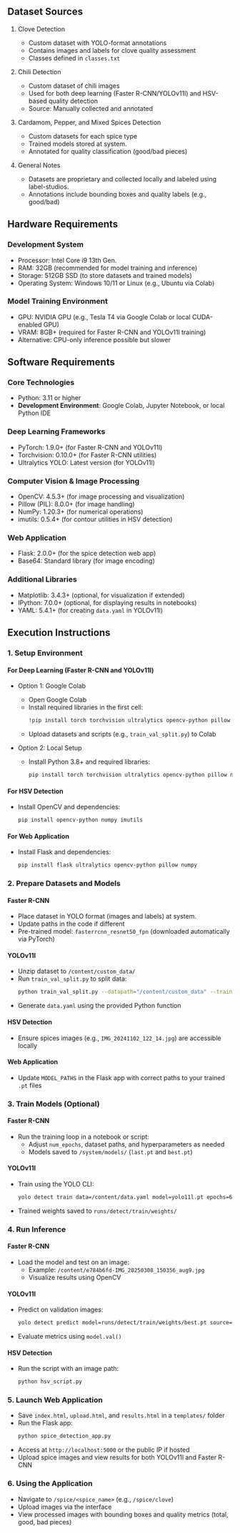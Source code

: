 ## Dataset Sources

1. Clove Detection
   - Custom dataset with YOLO-format annotations
   - Contains images and labels for clove quality assessment
   - Classes defined in `classes.txt`

2. Chili Detection
   - Custom dataset of chili images
   - Used for both deep learning (Faster R-CNN/YOLOv11l) and HSV-based quality detection
   - Source: Manually collected and annotated

3. Cardamom, Pepper, and Mixed Spices Detection
   - Custom datasets for each spice type
   - Trained models stored at system.
   - Annotated for quality classification (good/bad pieces)

4. General Notes
   - Datasets are proprietary and collected locally and labeled using label-studios.
   - Annotations include bounding boxes and quality labels (e.g., good/bad)


## Hardware Requirements

### Development System
- Processor: Intel Core i9 13th Gen.
- RAM: 32GB (recommended for model training and inference)
- Storage: 512GB SSD (to store datasets and trained models)
- Operating System: Windows 10/11 or Linux (e.g., Ubuntu via Colab)

### Model Training Environment
- GPU: NVIDIA GPU (e.g., Tesla T4 via Google Colab or local CUDA-enabled GPU)
- VRAM: 8GB+ (required for Faster R-CNN and YOLOv11l training)
- Alternative: CPU-only inference possible but slower


## Software Requirements

### Core Technologies
- Python: 3.11 or higher
- **Development Environment**: Google Colab, Jupyter Notebook, or local Python IDE

### Deep Learning Frameworks
- PyTorch: 1.9.0+ (for Faster R-CNN and YOLOv11l)
- Torchvision: 0.10.0+ (for Faster R-CNN utilities)
- Ultralytics YOLO: Latest version (for YOLOv11l)

### Computer Vision & Image Processing
- OpenCV: 4.5.3+ (for image processing and visualization)
- Pillow (PIL): 8.0.0+ (for image handling)
- NumPy: 1.20.3+ (for numerical operations)
- imutils: 0.5.4+ (for contour utilities in HSV detection)

### Web Application
- Flask: 2.0.0+ (for the spice detection web app)
- Base64: Standard library (for image encoding)

### Additional Libraries
- Matplotlib: 3.4.3+ (optional, for visualization if extended)
- IPython: 7.0.0+ (optional, for displaying results in notebooks)
- YAML: 5.4.1+ (for creating `data.yaml` in YOLOv11l)


## Execution Instructions

### 1. Setup Environment

#### For Deep Learning (Faster R-CNN and YOLOv11l)
- Option 1: Google Colab
  - Open Google Colab
  - Install required libraries in the first cell:
    ```bash
    !pip install torch torchvision ultralytics opencv-python pillow numpy pyyaml
    ```
  - Upload datasets and scripts (e.g., `train_val_split.py`) to Colab

- Option 2: Local Setup
  - Install Python 3.8+ and required libraries:
    ```bash
    pip install torch torchvision ultralytics opencv-python pillow numpy pyyaml
    ```

#### For HSV Detection
- Install OpenCV and dependencies:
  ```bash
  pip install opencv-python numpy imutils
  ```

#### For Web Application
- Install Flask and dependencies:
  ```bash
  pip install flask ultralytics opencv-python pillow numpy
  ```

### 2. Prepare Datasets and Models

#### Faster R-CNN
- Place dataset in YOLO format (images and labels) at system.
- Update paths in the code if different
- Pre-trained model: `fasterrcnn_resnet50_fpn` (downloaded automatically via PyTorch)

#### YOLOv11l
- Unzip dataset to `/content/custom_data/`
- Run `train_val_split.py` to split data:
  ```bash
  python train_val_split.py --datapath="/content/custom_data" --train_pct=0.9
  ```
- Generate `data.yaml` using the provided Python function

#### HSV Detection
- Ensure spices images (e.g., `IMG_20241102_122_14.jpg`) are accessible locally

#### Web Application
- Update `MODEL_PATHS` in the Flask app with correct paths to your trained `.pt` files

### 3. Train Models (Optional)

#### Faster R-CNN
- Run the training loop in a notebook or script:
  - Adjust `num_epochs`, dataset paths, and hyperparameters as needed
  - Models saved to `/system/models/` (`last.pt` and `best.pt`)

#### YOLOv11l
- Train using the YOLO CLI:
  ```bash
  yolo detect train data=/content/data.yaml model=yolo11l.pt epochs=60 imgsz=640
  ```
- Trained weights saved to `runs/detect/train/weights/`

### 4. Run Inference

#### Faster R-CNN
- Load the model and test on an image:
  - Example: `/content/e784b6fd-IMG_20250308_150356_aug9.jpg`
  - Visualize results using OpenCV

#### YOLOv11l
- Predict on validation images:
  ```bash
  yolo detect predict model=runs/detect/train/weights/best.pt source=data/validation/images save=True
  ```
- Evaluate metrics using `model.val()`

#### HSV Detection
- Run the script with an image path:
  ```bash
  python hsv_script.py
  ```

### 5. Launch Web Application
- Save `index.html`, `upload.html`, and `results.html` in a `templates/` folder
- Run the Flask app:
  ```bash
  python spice_detection_app.py
  ```
- Access at `http://localhost:5000` or the public IP if hosted
- Upload spice images and view results for both YOLOv11l and Faster R-CNN

### 6. Using the Application
- Navigate to `/spice/<spice_name>` (e.g., `/spice/clove`)
- Upload images via the interface
- View processed images with bounding boxes and quality metrics (total, good, bad pieces)
